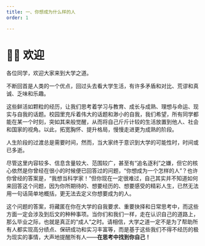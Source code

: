 ```yaml
---
title: 一、你想成为什么样的人
order: 1

---
```


# 👏🏻 欢迎

各位同学，欢迎大家来到大学之道。

不断回首是人类的一个优点，回过头去看大学生活，有许多矛盾和对比、荒谬和真诚、乏味和乐趣。

这些鲜活如颗粒的经历，让我们思考着学习与教育、成长与成熟、理想与命运、现实与自我的话题。校园里充斥着伟大的话题和渺小的自我，我们希望，所有同学都能在某一个时刻，突如其来般觉醒，从而将自己斤斤计较的生活放置到他人、社会和国家的视角。以此，拓宽胸怀、提升格局，慢慢走进更为成熟的阶段。 

人生阶段的过渡总是需要时间，然而，当大家终于意识到大学的可能性时，时间或已多逝。

尽管这里内容较多、信息含量较大、范围较广，甚至有“追名逐利”之嫌，但它的核心依然是你曾经在很小的时候便已回答过的问题，“你想成为一个怎样的人”？也许你曾经的答案是，“我想当科学家！”但你现在一定很难过，自己其实并不知道如何来回答这个问题，因为你所期待的、想要经历的、想要感受的精彩人生，已然无法用一句话简单地概括，更无法去定义你想要成为的人。

这个问题的答案，将藏匿在你在大学的自我要求、重要抉择和日常思考中，而这些方面一定会涉及到后文的种种事项。当你们和我们一样，走在认识自己的道路上，那么毕业之际，也就是真正的“成人”之时。请相信，大学之道一定不是为了帮助所有人都实现高分绩点、保研成功和实习丰富等，而是基于这些我们不得不经历的极为现实的事情，大声地提醒所有人——**在思考中找到你自己！**